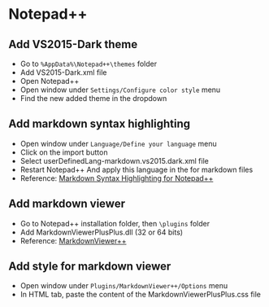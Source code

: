 # Notepad++

## Add VS2015-Dark theme

- Go to `%AppData%\Notepad++\themes` folder
- Add VS2015-Dark.xml file
- Open Notepad++
- Open window under `Settings/Configure color style` menu
- Find the new added theme in the dropdown

## Add markdown syntax highlighting

- Open window under `Language/Define your language` menu
- Click on the import button
- Select userDefinedLang-markdown.vs2015.dark.xml file
- Restart Notepad++ And apply this language in the  for markdown files
- Reference: [Markdown Syntax Highlighting for Notepad++]( https://github.com/Edditoria/markdown-plus-plus )

## Add markdown viewer

- Go to Notepad++ installation folder, then `\plugins` folder
- Add MarkdownViewerPlusPlus.dll (32 or 64 bits)
- Reference: [MarkdownViewer++]( https://github.com/nea/MarkdownViewerPlusPlus )

## Add style for markdown viewer

- Open window under `Plugins/MarkdownViewer++/Options` menu
- In HTML tab, paste the content of the MarkdownViewerPlusPlus.css file
